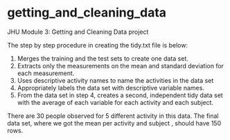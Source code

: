 # getting_and_cleaning_data
JHU Module 3: Getting and Cleaning Data project

The step by step procedure in creating the tidy.txt file is below:
1. Merges the training and the test sets to create one data set.
2. Extracts only the measurements on the mean and standard deviation for each measurement.
3. Uses descriptive activity names to name the activities in the data set
4. Appropriately labels the data set with descriptive variable names.
5. From the data set in step 4, creates a second, independent tidy data set with the average of each variable for each activity and each subject.

There are 30 people observed for 5 different activity in this data. The final data set, where we got the mean per activity and subject , should have 150 rows.

